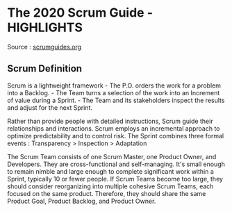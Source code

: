 The 2020 Scrum Guide - HIGHLIGHTS
===

Source : [scrumguides.org](https://scrumguides.org/scrum-guide.html)

Scrum Definition
---

Scrum is a lightweight framework
	- The P.O. orders the work for a problem into a Backlog.
	- The Team turns a selection of the work into an Increment of value during a Sprint.
	- The Team and its stakeholders inspect the results and adjust for the next Sprint.

Rather than provide people with detailed instructions, Scrum guide their relationships and interactions.
Scrum employs an incremental approach to optimize predictability and to control risk.
The Sprint combines three formal events : Transparency > Inspection > Adaptation 

The Scrum Team consists of one Scrum Master, one Product Owner, and Developers. They are cross-functional and self-managing.
It's small enough to remain nimble and large enough to complete significant work within a Sprint, typically 10 or fewer people.
If Scrum Teams become too large, they should consider reorganizing into multiple cohesive Scrum Teams, each focused on the same product. Therefore, they should share the same Product Goal, Product Backlog, and Product Owner.
